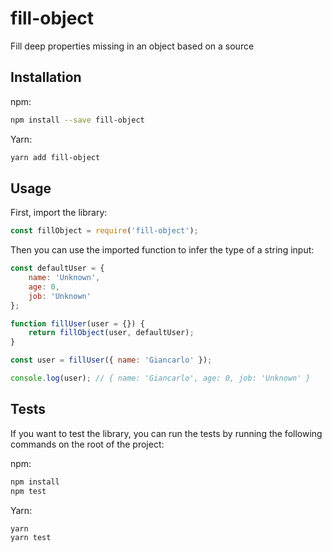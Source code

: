 # fill-object

Fill deep properties missing in an object based on a source

## Installation

npm:

```bash
npm install --save fill-object
```

Yarn:

```bash
yarn add fill-object
```

## Usage

First, import the library:

```javascript
const fillObject = require('fill-object');
```

Then you can use the imported function to infer the type of a string input:

```javascript
const defaultUser = {
    name: 'Unknown',
    age: 0,
    job: 'Unknown'
};

function fillUser(user = {}) {
    return fillObject(user, defaultUser);
}

const user = fillUser({ name: 'Giancarlo' });

console.log(user); // { name: 'Giancarlo', age: 0, job: 'Unknown' }
```

## Tests

If you want to test the library, you can run the tests by running the following commands on the root of the project:

npm:
```bash
npm install
npm test
```

Yarn:
```bash
yarn
yarn test
```